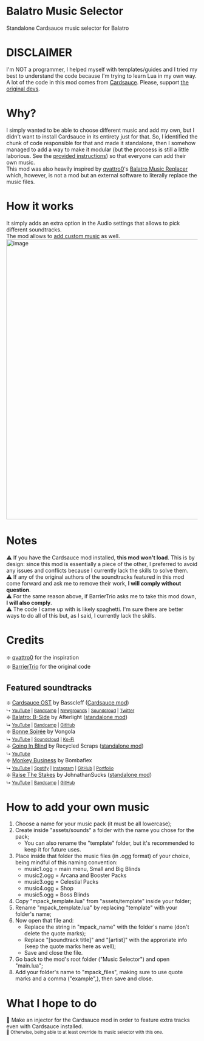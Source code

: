# Balatro Music Selector
Standalone Cardsauce music selector for Balatro

# DISCLAIMER
I'm NOT a programmer, I helped myself with templates/guides and I tried my best to understand the code because I'm trying to learn Lua in my own way. A lot of the code in this mod comes from [Cardsauce](https://github.com/BarrierTrio/Cardsauce/). Please, support [the original devs](https://github.com/BarrierTrio).

# Why?
I simply wanted to be able to choose different music and add my own, but I didn't want to install Cardsauce in its entirety just for that. So, I identified the chunk of code responsible for that and made it standalone, then I somehow managed to add a way to make it modular (but the procoess is still a little laborious. See the [provided instructions](https://github.com/DZAladan/Balatro-Music-Selector/blob/main/README.md#how-to-add-your-own-music)) so that everyone can add their own music.<br>
This mod was also heavily inspired by [qvattro0](https://github.com/qvattr0)'s [Balatro Music Replacer](https://github.com/qvattr0/balatro-music-replacer) which, however, is not a mod but an external software to literally replace the music files.

# How it works
It simply adds an extra option in the Audio settings that allows to pick different soundtracks.<br>
The mod allows to [add custom music](https://github.com/DZAladan/Balatro-Music-Selector/blob/main/README.md#how-to-add-your-own-music) as well.
<img width="971" height="738" alt="image" src="https://github.com/user-attachments/assets/7ee221aa-3348-4396-8b1a-49b6479a54ff" />

# Notes
⚠️ If you have the Cardsauce mod installed, **this mod won't load**. This is by design: since this mod is essentially a piece of the other, I preferred to avoid any issues and conflicts because I currently lack the skills to solve them.<br>
⚠️ If any of the original authors of the soundtracks featured in this mod come forward and ask me to remove their work, **I will comply without question**.<br>
⚠️ For the same reason above, if BarrierTrio asks me to take this mod down, **I will also comply**.<br>
⚠️ The code I came up with is likely spaghetti. I'm sure there are better ways to do all of this but, as I said, I currently lack the skills.

# Credits
❇️ [qvattro0](https://github.com/qvattr0) for the inspiration<br>
❇️ [BarrierTrio](https://github.com/BarrierTrio) for the original code

## Featured soundtracks
❇️ [Cardsauce OST](https://www.youtube.com/watch?v=Swe_WOWdaqQ) by Basscleff ([Cardsauce mod](https://github.com/BarrierTrio/Cardsauce/))<br>
 <sup>↳ [YouTube](https://www.youtube.com/@Bassclefff) | [Bandcamp](https://bassclefff.bandcamp.com) | [Newgrounds](https://bassclefff.newgrounds.com) | [Soundcloud](https://soundcloud.com/bassclefff) | [Twitter](https://x.com/bassclef_3)</sup><br>
❇️ [Balatro: B-Side](https://www.youtube.com/watch?v=_u8tHrRMNG8) by Afterlight ([standalone mod](https://github.com/afterlightgames/b-side))<br>
<sup>↳ [YouTube](https://www.youtube.com/@afterlight_games) | [Bandcamp](https://afterlightgames.bandcamp.com/album/b-side) | [GitHub](https://github.com/afterlightgames)</sup><br>
❇️ [Bonne Soirée](https://www.youtube.com/watch?v=KiIXRr_GGCw) by Vongola<br>
<sup>↳ [YouTube](https://www.youtube.com/@vongol) | [Soundcloud](https://soundcloud.com/vongolavonvongola) | [Ko-Fi](https://ko-fi.com/vonkofi)</sup><br>
❇️ [Going In Blind](https://www.youtube.com/watch?v=oRoLuU3vA8E) by Recycled Scraps ([standalone mod](https://github.com/Parsa-ALONE9GHOST/Going-In-Blind))<br>
<sup>↳ [YouTube](https://www.youtube.com/@RecycledScraps)</sup><br>
❇️ [Monkey Business](https://www.youtube.com/watch?v=V3ps8wvrmxw) by Bombaflex<br>
 <sup>↳ [YouTube](https://www.youtube.com/@bombaflex2383) | [Spotify](https://open.spotify.com/intl-it/artist/1rL5Ni1ym91shGIswrLhdu) | [Instagram](https://imginn.com/elbombaflex) | [GitHub](https://github.com/Bombaflex) | [Portfolio](https://jbombaron.wixsite.com/bombaflex-portfolio)</sup><br>
❇️ [Raise The Stakes](https://www.youtube.com/watch?v=p6TGmmQ_Fj4) by JohnathanSucks ([standalone mod](https://github.com/JohnathanSucks/Raise-The-Stakes))<br>
<sup>↳ [YouTube](https://www.youtube.com/@johnathansucks7886) | [Bandcamp](https://johnathansucks.bandcamp.com) | [GitHub](https://github.com/JohnathanSucks)</sup>

# How to add your own music
1. Choose a name for your music pack (it must be all lowercase);
2. Create inside "assets/sounds" a folder with the name you chose for the pack;
   - You can also rename the "template" folder, but it's recommended to keep it for future uses.
3. Place inside that folder the music files (in .ogg format) of your choice, being mindful of this naming convention:
   - music1.ogg = main menu, Small and Big Blinds
   - music2.ogg = Arcana and Booster Packs
   - music3.ogg = Celestial Packs
   - music4.ogg = Shop
   - music5.ogg = Boss Blinds
4. Copy "mpack_template.lua" from "assets/template" inside your folder;
5. Rename "mpack_template.lua" by replacing "template" with your folder's name;
6. Now open that file and:
   - Replace the string in "mpack_name" with the folder's name (don't delete the quote marks);
   - Replace "\[soundtrack title]" and "\[artist]" with the approriate info (keep the quote marks here as well);
   - Save and close the file.
7. Go back to the mod's root folder ("Music Selector") and open "main.lua";
8. Add your folder's name to "mpack_files", making sure to use quote marks and a comma ("example",), then save and close.

# What I hope to do
🔧 Make an injector for the Cardsauce mod in order to feature extra tracks even with Cardsauce installed.<br>
<sup>🔧 Otherwise, being able to at least override its music selector with this one.</sup>
